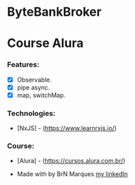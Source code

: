 # ByteBankBroker

<h1>Course Alura</h1>

### Features:

* [x] Observable.
* [x] pipe async.
* [x] map, switchMap.

### Technologies:

* [NxJS] - (https://www.learnrxjs.io/)


### Course:

* [Alura] - (https://cursos.alura.com.br/)

* Made with by BrN Marques [my linkedIn](https://www.linkedin.com/in/brunomarques85/)
